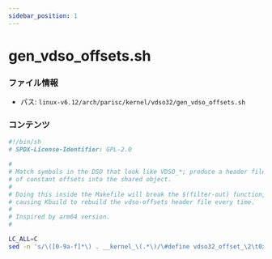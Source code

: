 ```yaml
---
sidebar_position: 1
---
```

# gen_vdso_offsets.sh

### ファイル情報

- パス: `linux-v6.12/arch/parisc/kernel/vdso32/gen_vdso_offsets.sh`

### コンテンツ

```sh
#!/bin/sh
# SPDX-License-Identifier: GPL-2.0

#
# Match symbols in the DSO that look like VDSO_*; produce a header file
# of constant offsets into the shared object.
#
# Doing this inside the Makefile will break the $(filter-out) function,
# causing Kbuild to rebuild the vdso-offsets header file every time.
#
# Inspired by arm64 version.
#

LC_ALL=C
sed -n 's/\([0-9a-f]*\) . __kernel_\(.*\)/\#define vdso32_offset_\2\t0x\1/p'

```
